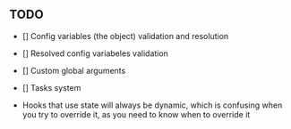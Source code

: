 ## TODO

- [] Config variables (the object) validation and resolution
- [] Resolved config variabeles validation
- [] Custom global arguments
- [] Tasks system

- Hooks that use state will always be dynamic, which is confusing when you try to override it, as you need to know when to override it
